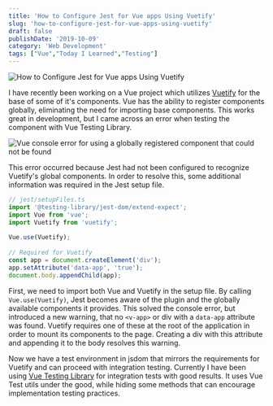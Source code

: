 ```yaml
---
title: 'How to Configure Jest for Vue apps Using Vuetify'
slug: 'how-to-configure-jest-for-vue-apps-using-vuetify'
draft: false
publishDate: '2019-10-09'
category: 'Web Development'
tags: ["Vue","Today I Learned","Testing"]
---
```

![How to Configure Jest for Vue apps Using Vuetify](images/abstract-pink-blue-connections.jpg#center)

I have recently been working on a Vue project which utilizes [Vuetify](https://vuetifyjs.com/en/) for the base of some of it's components. Vue has the ability to register components globally, eliminating the need for importing base components. This works great in development, but I came across an error when testing the component with Vue Testing Library.

![Vue console error for using a globally registered component that could not be found](//images.ctfassets.net/024qyvhyq0tv/7AfHG8d3abH5rJHWaN4gpT/0cc6c0c0f8d85b29355ce1ed60abfc61/image.png)

This error occurred because Jest had not been configured to recognize Vuetify's global components. In order to resolve this, some additional information was required in the Jest setup file.

```javascript
// jest/setupFiles.ts
import '@testing-library/jest-dom/extend-expect';
import Vue from 'vue';
import Vuetify from 'vuetify';
    
Vue.use(Vuetify);
    
// Required for Vuetify
const app = document.createElement('div');
app.setAttribute('data-app', 'true');
document.body.appendChild(app);
```

First, we need to import both Vue and Vuetify in the setup file. By calling `Vue.use(Vuetify)`, Jest becomes aware of the plugin and the globally available components it provides. This solved the console error, but introduced a new warning, that no `<v-app>` or div with a `data-app` attribute was found. Vuetify requires one of these at the root of the application in order to mount its components to the page. Creating a div with this attribute and appending it to the body resolves this warning.

Now we have a test environment in jsdom that mirrors the requirements for Vuetify and can proceed with integration testing. Currently I have been using [Vue Testing Library](https://testing-library.com/docs/vue-testing-library/intro) for integration tests with good results. It uses Vue Test utils under the good, while hiding some methods that can encourage implementation testing practices.

